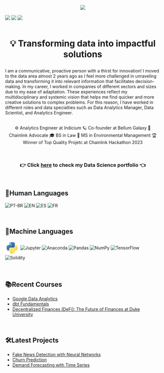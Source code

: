<p align="center">
  <img src="https://blogger.googleusercontent.com/img/b/R29vZ2xl/AVvXsEiXHdjanw2EQ8K9Miox6Hk5BSKBx5BQU6UaFapxLUAU8DVC9tD6FI5mVPUAnV2mQByoS9LcxLQ2phyq5ZlTzg-jExjORXF3dOMBlX3MLJaiJomP406g32QaLd3hZuiSDJd_7bhR_y28xc_heRJ0mLWPEPac_PHgHUgtDYL6B80UaCdR1TPbotcI5JPw-hQ/s16000/LoffredoDS_banner_dbt%20e%20google%20DA.png">
</p>

  <a href="https://sites.google.com/view/loffredo/" target="_blank"><img src="https://img.shields.io/badge/website-000000?style=for-the-badge&logo=About.me&logoColor=white"></a>
  <a href="https://www.linkedin.com/in/raffaela-loffredo/?locale=en_US" target="_blank"><img src="https://img.shields.io/badge/-LinkedIn-%230077B5?style=for-the-badge&logo=linkedin&logoColor=white" target="_blank"></a>
  <a href="https://medium.com/@loffredo.ds" target="_blank"><img src="https://img.shields.io/badge/Medium-12100E?style=for-the-badge&logo=medium&logoColor=white"></a>
</br>
</br>

# <p align="center">💡 Transforming data into impactful solutions
</p>

I am a communicative, proactive person with a thirst for innovation! I moved to the data area almost 2 years ago as I feel more challenged in unraveling data and transforming it into relevant information that facilitates decision-making. In my career, I worked in companies of different sectors and sizes due to my ease of adaptation. These experiences reflect my multidisciplinary and systemic vision that helps me find quicker and more creative solutions to complex problems. For this reason, I have worked in different roles and data specialties such as Data Analytics Manager, Data Scientist, and Analytics Engineer.

<p align="center">
</br>
⚙️ Analytics Engineer at Indicium
🪐 Co-founder at Bellum Galaxy
🤝 Chainlink Advocate 
🎓 BS in Law 
🌱 MS in Environmental Management
🏆 Winner of Top Quality Projetc at Chainlink Hackathon 2023
</p>
</br>

### <p align="center"> 👉 Click [here](https://github.com/raffaloffredo/data_science_portfolio) to check my Data Science portfolio 👈 
</p>
<br/>

## 💪Human Languages
<div style="display: inline_block">
  <img align="center" alt="PT-BR" height="30" width="30" src="https://em-content.zobj.net/thumbs/120/whatsapp/326/flag-brazil_1f1e7-1f1f7.png">
  <img align="center" alt="EN" height="30" width="30" src="https://em-content.zobj.net/thumbs/120/whatsapp/326/flag-united-states_1f1fa-1f1f8.png">
  <img align="center" alt="ES" height="30" width="30" src="https://em-content.zobj.net/thumbs/120/whatsapp/326/flag-spain_1f1ea-1f1f8.png">
  <img align="center" alt="FR" height="30" width="30" src="https://em-content.zobj.net/thumbs/120/whatsapp/326/flag-france_1f1eb-1f1f7.png">
</div>
</br>
</br>

## 🦾Machine Languages
<div style="display: inline_block">
  <img align="center" alt="Python" height="45" width="45" src="https://raw.githubusercontent.com/devicons/devicon/master/icons/python/python-original.svg">
  <img align="center" alt="Jupyter" height="45" width="45" src="https://cdn.jsdelivr.net/gh/devicons/devicon/icons/jupyter/jupyter-original-wordmark.svg">
  <img align="center" alt="Anaconda" height="45" width="45" src="https://cdn.jsdelivr.net/gh/devicons/devicon/icons/anaconda/anaconda-original.svg">
  <img align="center" alt="Pandas" height="45" width="45" src="https://cdn.jsdelivr.net/gh/devicons/devicon/icons/pandas/pandas-original-wordmark.svg">
  <img align="center" alt="NumPy" height="45" width="45" src="https://cdn.jsdelivr.net/gh/devicons/devicon/icons/numpy/numpy-original.svg">
  <img align="center" alt="TensorFlow" height="45" width="45" src="https://cdn.jsdelivr.net/gh/devicons/devicon/icons/tensorflow/tensorflow-original.svg">
  <img align="center" alt="Solidity" height="45" width="45" src="https://cdn.jsdelivr.net/gh/devicons/devicon/icons/solidity/solidity-plain.svg">
</div>
</br>
</br>

## 📚Recent Courses
- [Google Data Analytics](https://www.credly.com/badges/cfaea8f9-3e23-4fb0-87b8-d7753632eee6/linked_in_profile)
- [dbt Fundamentals](https://credentials.getdbt.com/d7c1d95e-950a-4caf-9f55-2c6ee8039ea8#gs.2suuui)
- [Decentralized Finances (DeFi): The Future of Finances at Duke University](https://www.coursera.org/account/accomplishments/specialization/QDXZ8S2FAJ5X)
</br>

## 🛠️Latest Projects
- [Fake News Detection with Neural Networks](https://github.com/raffaloffredo/fake_news_detection)
- [Churn Prediction](https://github.com/raffaloffredo/churn_prediction)
- [Demand Forecasting with Time Series](https://github.com/raffaloffredo/demand_forecasting_with_time_series)
</br>
